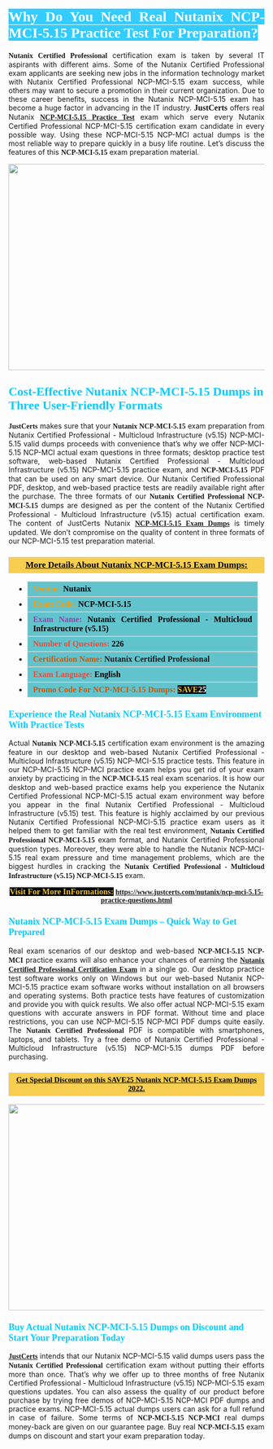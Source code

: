 <h1 style="text-align: justify;"><span style="color:#ffffff;"><span style="font-family:Georgia,serif;"><strong><span style="background-color:#33ccff;">Why Do You Need Real Nutanix NCP-MCI-5.15 Practice Test For Preparation?</span></strong></span></span></h1>

<p style="text-align: justify;"><span style="font-family:Georgia,serif;"><strong>Nutanix Certified Professional</strong></span> certification exam is taken by several IT aspirants with different aims. Some of the Nutanix Certified Professional exam applicants are seeking new jobs in the information technology market with Nutanix Certified Professional NCP-MCI-5.15 exam success, while others may want to secure a promotion in their current organization. Due to these career benefits, success in the Nutanix NCP-MCI-5.15 exam has become a huge factor in advancing in the IT industry. <span style="font-family:Georgia,serif;"><strong><span style="font-size:16px;">JustCerts</span></strong></span> offers real Nutanix <span style="font-size:14px;"><span style="font-family:Georgia,serif;"><strong><a href="https://www.justcerts.com/nutanix/ncp-mci-5.15-practice-questions.html">NCP-MCI-5.15 Practice Test</a></strong></span></span> exam which serve every Nutanix Certified Professional NCP-MCI-5.15 certification exam candidate in every possible way. Using these NCP-MCI-5.15 NCP-MCI actual dumps is the most reliable way to prepare quickly in a busy life routine. Let’s discuss the features of this <span style="font-family:Georgia,serif;"><strong> NCP-MCI-5.15</strong></span> exam preparation material.</p>

<p style="text-align: center;"><a href="https://www.justcerts.com/nutanix/ncp-mci-5.15-practice-questions.html"><img alt="" src="https://i.imgur.com/3zmepCe.jpg" style="width: 720px; height: 405px;" /></a></p>

<h2 style="margin-right:0in; margin-left:0in"><span style="color:#00ccff;"><span style="font-family:Georgia,serif;"><strong><span style="font-size:18pt">Cost-Effective Nutanix NCP-MCI-5.15 Dumps in Three User-Friendly Formats</span></strong></span></span></h2>

<p style="text-align: justify;"><span style="font-size:14px;"><span style="font-family:Georgia,serif;"><strong>JustCerts</strong></span></span> makes sure that your <span style="font-family:Georgia,serif;"><strong>Nutanix NCP-MCI-5.15</strong></span> exam preparation from Nutanix Certified Professional - Multicloud Infrastructure (v5.15) NCP-MCI-5.15 valid dumps proceeds with convenience that’s why we offer NCP-MCI-5.15 NCP-MCI actual exam questions in three formats; desktop practice test software, web-based Nutanix Certified Professional - Multicloud Infrastructure (v5.15) NCP-MCI-5.15 practice exam, and <span style="font-family:Georgia,serif;"><strong> NCP-MCI-5.15</strong></span> PDF that can be used on any smart device. Our Nutanix Certified Professional PDF, desktop, and web-based practice tests are readily available right after the purchase. The three formats of our <span style="font-family:Georgia,serif;"><strong>Nutanix Certified Professional NCP-MCI-5.15</strong></span> dumps are designed as per the content of the Nutanix Certified Professional - Multicloud Infrastructure (v5.15) actual certification exam. The content of JustCerts Nutanix <a href="https://www.justcerts.com/nutanix/ncp-mci-5.15-practice-questions.html"><span style="font-size:14px;"><span style="font-family:Georgia,serif;"><strong>NCP-MCI-5.15 Exam Dumps</strong></span></span></a> is timely updated. We don’t compromise on the quality of content in three formats of our NCP-MCI-5.15 test preparation material. </p>

<h3 style="background: #f7ce50; border: 1px solid rgb(204, 204, 204); padding: 5px 10px; text-align: center;"><span style="font-family:Georgia,serif;"><u><u><span style="color:#000000;"><span style="font-size:11pt"><span style="line-height:normal"><b><span style="font-size:13.0pt"><span cambria="">More Details About Nutanix NCP-MCI-5.15 Exam Dumps:</span></span></b></span></span></span></u></u></span></h3>

<ul>
	<li style="margin:0cm 10pt">
	<div style="background:#61c4cd; border: 1px solid rgb(204, 204, 204); padding: 5px 10px; text-align: justify;"><span style="font-family:Georgia,serif;"><span style="font-size:11pt"><span style="line-height:normal"><b><span style="font-size:12.0pt"><span new="" roman="" times=""><span style="color:#f39c12;">Vendor:</span> <span style="color:#000000;">Nutanix</span></span></span></b></span></span></span></div>
	</li>
	<li style="margin:0cm 10pt">
	<div style="background: #61c4cd; border: 1px solid rgb(204, 204, 204); padding: 5px 10px; text-align: justify;"><span style="font-family:Georgia,serif;"><span style="font-size:11pt"><span style="line-height:normal"><b><span style="font-size:12.0pt"><span new="" roman="" times=""><span style="color:#f39c12;">Exam Code:</span> <span style="color:#000000;">NCP-MCI-5.15</span></span></span></b></span></span></span></div>
	</li>
	<li style="margin:0cm 10pt">
	<div style="background: #61c4cd; border: 1px solid rgb(204, 204, 204); padding: 5px 10px; text-align: justify;"><span style="font-family:Georgia,serif;"><span style="font-size:11pt"><span style="line-height:normal"><b><span style="font-size:12.0pt"><span new="" roman="" times=""><span style="color:#8e44ad;">Exam Name:</span> <span style="color:#000000;">Nutanix Certified Professional - Multicloud Infrastructure (v5.15)</span></span></span></b></span></span></span></div>
	</li>
	<li style="margin:0cm 10pt">
	<div style="background: #61c4cd; border: 1px solid rgb(204, 204, 204); padding: 5px 10px;"><span style="font-family:Georgia,serif;"><span style="font-size:11pt"><span style="line-height:normal"><b><span style="font-size:12.0pt"><span new="" roman="" times=""><span style="color:#e74c3c;">Number of Questions:</span><span style="color:#000000;"><span style="color:#f1c40f;"> </span>226</span></span></span></b></span></span></span></div>
	</li>
	<li style="margin:0cm 10pt">
	<div style="background: #61c4cd; border: 1px solid rgb(204, 204, 204); padding: 5px 10px; text-align: justify;"><span style="font-family:Georgia,serif;"><span style="font-size:11pt"><span style="line-height:normal"><b><span style="font-size:12.0pt"><span new="" roman="" times=""><span style="color:#d35400;">Certification Name:</span> Nutanix Certified Professional</span></span></b></span></span></span></div>
	</li>
	<li style="margin:0cm 10pt">
	<div style="background: #61c4cd; border: 1px solid rgb(204, 204, 204); padding: 5px 10px; text-align: justify;"><span style="font-family:Georgia,serif;"><span style="font-size:11pt"><span style="line-height:normal"><b><span style="font-size:12.0pt"><span new="" roman="" times=""><span style="color:#e74c3c;">Exam Language:</span> <span style="color:#000000;">English</span></span></span></b></span></span></span></div>
	</li>
	<li style="margin:0cm 10pt">
	<div style="background: #61c4cd; border: 1px solid rgb(204, 204, 204); padding: 5px 10px;"><span style="font-family:Georgia,serif;"><span style="font-size:11pt"><span style="line-height:normal"><b><span style="font-size:12.0pt"><span new="" roman="" times=""><span style="color:#d35400;">Promo Code For NCP-MCI-5.15 Dumps:</span><span style="color:#f1c40f;"> <span style="background-color:#000000;">SAVE</span></span><span style="color:#ffffff;"><span style="background-color:#000000;">25</span></span></span></span></b></span></span></span></div>
	</li>
</ul>

<h3 style="margin-right:0in; margin-left:0in"><span style="color:#00ccff;"><span style="font-family:Georgia,serif;"><strong><span style="font-size:13.5pt">Experience the Real Nutanix NCP-MCI-5.15 Exam Environment With Practice Tests</span></strong></span></span></h3>

<p style="text-align: justify;">Actual <strong><span style="font-family:Georgia,serif;">Nutanix NCP-MCI-5.15</span></strong> certification exam environment is the amazing feature in our desktop and web-based Nutanix Certified Professional - Multicloud Infrastructure (v5.15) NCP-MCI-5.15 practice tests. This feature in our NCP-MCI-5.15 NCP-MCI practice exam helps you get rid of your exam anxiety by practicing in the <span style="font-family:Georgia,serif;"><strong> NCP-MCI-5.15</strong></span> real exam scenarios. It is how our desktop and web-based practice exams help you experience the Nutanix Certified Professional NCP-MCI-5.15 actual exam environment way before you appear in the final Nutanix Certified Professional - Multicloud Infrastructure (v5.15) test. This feature is highly acclaimed by our previous Nutanix Certified Professional NCP-MCI-5.15 practice exam users as it helped them to get familiar with the real test environment, <span style="font-family:Georgia,serif;"><strong>Nutanix Certified Professional NCP-MCI-5.15</strong></span> exam format, and Nutanix Certified Professional question types. Moreover, they were able to handle the Nutanix NCP-MCI-5.15 real exam pressure and time management problems, which are the biggest hurdles in cracking the <span style="font-family:Georgia,serif;"><strong>Nutanix Certified Professional - Multicloud Infrastructure (v5.15) NCP-MCI-5.15</strong></span> exam. </p>

<p style="text-align: center;"><span style="font-family:Georgia,serif;"><strong><span style="font-size:16px;"><span style="color:#f1c40f;"><span style="background-color:#000000;">Visit For More InFormations:</span></span></span> <a href="https://www.justcerts.com/nutanix/ncp-mci-5.15-practice-questions.html">https://www.justcerts.com/nutanix/ncp-mci-5.15-practice-questions.html</a></strong></span></p>

<h3 style="margin-right:0in; margin-left:0in"><span style="color:#00ccff;"><span style="font-family:Georgia,serif;"><strong><span style="font-size:13.5pt">Nutanix NCP-MCI-5.15 Exam Dumps – Quick Way to Get Prepared</span></strong></span></span></h3>

<p style="text-align: justify;">Real exam scenarios of our desktop and web-based <span style="font-family:Georgia,serif;"><strong>NCP-MCI-5.15 NCP-MCI</strong></span> practice exams will also enhance your chances of earning the <a href="https://www.justcerts.com/nutanix/nutanix-certified-professional-certification-exams.html"><span style="font-family:Georgia,serif;"><strong>Nutanix Certified Professional Certification Exam</strong></span></a> in a single go. Our desktop practice test software works only on Windows but our web-based Nutanix NCP-MCI-5.15 practice exam software works without installation on all browsers and operating systems. Both practice tests have features of customization and provide you with quick results. We also offer actual NCP-MCI-5.15 exam questions with accurate answers in PDF format. Without time and place restrictions, you can use NCP-MCI-5.15 NCP-MCI PDF dumps quite easily. The <span style="font-family:Georgia,serif;"><strong>Nutanix Certified Professional</strong></span> PDF is compatible with smartphones, laptops, and tablets. Try a free demo of Nutanix Certified Professional - Multicloud Infrastructure (v5.15) NCP-MCI-5.15 dumps PDF before purchasing.</p>

<h3 style="background: rgb(247, 206, 80); border: 1px solid rgb(204, 204, 204); padding: 5px 10px; text-align: center;"><span style="font-family:Georgia,serif;"><u><span style="color:#000000;"><span style="font-size:11pt;"><span style="line-height:normal;"><b><span cambria="">Get Special Discount on this SAVE25 Nutanix NCP-MCI-5.15 Exam Dumps 2022.</span></b></span></span></span></u></span></h3>

<p style="text-align: center;"><a href="https://www.justcerts.com/nutanix/ncp-mci-5.15-practice-questions.html"><img alt="" src="https://i.imgur.com/fQyYzMS.jpg" style="width: 720px; height: 405px;" /></a></p>

<h3 style="margin-right:0in; margin-left:0in"><span style="color:#00ccff;"><span style="font-family:Georgia,serif;"><strong><span style="font-size:13.5pt">Buy Actual Nutanix NCP-MCI-5.15 Dumps on Discount and Start Your Preparation Today</span></strong></span></span></h3>

<p style="text-align: justify;"><a href="https://www.justcerts.com/"><span style="font-size:14px;"><span style="font-family:Georgia,serif;"><strong>JustCerts</strong></span></span></a> intends that our Nutanix NCP-MCI-5.15 valid dumps users pass the <span style="font-family:Georgia,serif;"><strong>Nutanix Certified Professional</strong></span> certification exam without putting their efforts more than once. That’s why we offer up to three months of free Nutanix Certified Professional - Multicloud Infrastructure (v5.15) NCP-MCI-5.15 exam questions updates. You can also assess the quality of our product before purchase by trying free demos of NCP-MCI-5.15 NCP-MCI PDF dumps and practice exams. NCP-MCI-5.15 actual dumps users can ask for a full refund in case of failure. Some terms of <span style="font-family:Georgia,serif;"><strong>NCP-MCI-5.15 NCP-MCI</strong></span> real dumps money-back are given on our guarantee page. Buy real <span style="font-family:Georgia,serif;"><strong> NCP-MCI-5.15</strong></span> exam dumps on discount and start your exam preparation today.</p>
